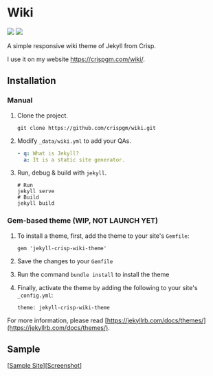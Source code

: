 # Wiki

![](https://img.shields.io/badge/license-MIT-blue.svg)
![](https://img.shields.io/badge/powered%20by-jekyll-red.svg)

A simple responsive wiki theme of Jekyll from Crisp.

I use it on my website <https://crispgm.com/wiki/>.

## Installation

### Manual

1. Clone the project.

    ```
    git clone https://github.com/crispgm/wiki.git
    ```

2. Modify `_data/wiki.yml` to add your QAs.

    ```yaml
    - q: What is Jekyll?
      a: It is a static site generator.
    ```

3. Run, debug & build with `jekyll`.

    ```
    # Run
    jekyll serve
    # Build
    jekyll build
    ```

### Gem-based theme (WIP, NOT LAUNCH YET)

1. To install a theme, first, add the theme to your site's `Gemfile`:

    ```
    gem 'jekyll-crisp-wiki-theme'
    ```

2. Save the changes to your `Gemfile`
3. Run the command `bundle install` to install the theme
4. Finally, activate the theme by adding the following to your site's `_config.yml`:

    ```
    theme: jekyll-crisp-wiki-theme
    ```

For more information, please read [https://jekyllrb.com/docs/themes/](https://jekyllrb.com/docs/themes/).

## Sample

[[Sample Site](https://crisp.lol/wiki/)][[Screenshot](/screenshots/screenshot.jpg)]

